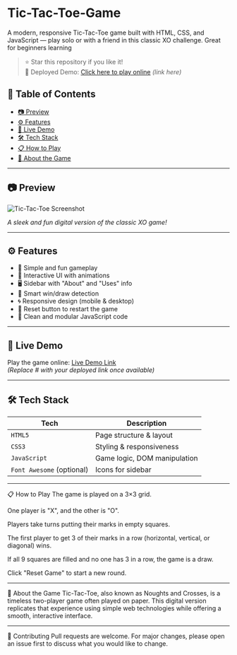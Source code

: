 # Tic-Tac-Toe-Game
A modern, responsive Tic-Tac-Toe game built with HTML, CSS, and JavaScript — play solo or with a friend in this classic XO challenge. Great for beginners learning 

> ⭐ Star this repository if you like it!  
> 🚀 Deployed Demo: [Click here to play online](https://prakashsingh022.github.io/Tic-Tac-Toe-Game/) *(link here)*


## 📌 Table of Contents

- [📷 Preview](#-preview)
- [⚙️ Features](#️-features)
- [🚀 Live Demo](#-live-demo)
- [🛠️ Tech Stack](#️-tech-stack)
- [📋 How to Play](#-how-to-play)
- [🧠 About the Game](#-about-the-game)

---

## 📷 Preview

![Tic-Tac-Toe Screenshot](https://github.com/user-attachments/assets/f4e1dcbd-8178-42b6-a06f-7b0f4f1c6260)
  
*A sleek and fun digital version of the classic XO game!*

---

## ⚙️ Features

- 🎯 Simple and fun gameplay
- 🎨 Interactive UI with animations
- 🖥️ Sidebar with "About" and "Uses" info
- 🧠 Smart win/draw detection
- 🌀 Responsive design (mobile & desktop)
- 🧼 Reset button to restart the game
- 📜 Clean and modular JavaScript code

---

## 🚀 Live Demo

Play the game online: [Live Demo Link](https://prakashsingh022.github.io/Tic-Tac-Toe-Game/)  
*(Replace # with your deployed link once available)*

---

## 🛠️ Tech Stack

| Tech         | Description                   |
|--------------|-------------------------------|
| `HTML5`      | Page structure & layout       |
| `CSS3`       | Styling & responsiveness      |
| `JavaScript` | Game logic, DOM manipulation  |
| `Font Awesome` (optional) | Icons for sidebar  |

---

📋 How to Play
The game is played on a 3×3 grid.

One player is "X", and the other is "O".

Players take turns putting their marks in empty squares.

The first player to get 3 of their marks in a row (horizontal, vertical, or diagonal) wins.

If all 9 squares are filled and no one has 3 in a row, the game is a draw.

Click "Reset Game" to start a new round.

---

🧠 About the Game
Tic-Tac-Toe, also known as Noughts and Crosses, is a timeless two-player game often played on paper. This digital version replicates that experience using simple web technologies while offering a smooth, interactive interface.

---

🙌 Contributing
Pull requests are welcome. For major changes, please open an issue first to discuss what you would like to change.


